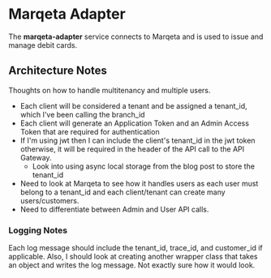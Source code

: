 # Marqeta Adapter
The __marqeta-adapter__ service connects to Marqeta and is used to issue and manage debit cards.

## Architecture Notes
Thoughts on how to handle multitenancy and multiple users.

- Each client will be considered a tenant and be assigned a tenant_id, which I've been calling the branch_id
- Each client will generate an Application Token and an Admin Access Token that are required for authentication
- If I'm using jwt then I can include the client's tenant_id in the jwt token otherwise, it will be required in the header of the API call to the API Gateway.
  * Look into using async local storage from the blog post to store the tenant_id
- Need to look at Marqeta to see how it handles users as each user must belong to a tenant_id and each client/tenant can create many users/customers.
- Need to differentiate between Admin and User API calls.

### Logging Notes
Each log message should include the tenant_id, trace_id, and customer_id if applicable. Also, I should look at creating another wrapper class that takes an object and writes the log message. Not exactly sure how it would look.
